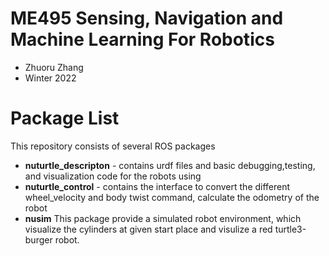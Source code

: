 # ME495 Sensing, Navigation and Machine Learning For Robotics
* Zhuoru Zhang
* Winter 2022
# Package List
This repository consists of several ROS packages
- **nuturtle_descripton** - contains urdf files and basic debugging,testing, and visualization code for the robots using
- **nuturtle_control** - contains the interface to convert the different wheel_velocity and body twist command, calculate  the odometry of the robot
- **nusim** This package provide a simulated robot environment, which visualize the 
  cylinders at given start place and visulize a red turtle3-burger robot.

